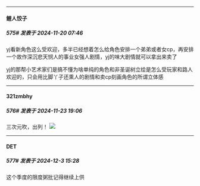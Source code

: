 ﻿
*****

####  鲤人饺子  
##### 575#       发表于 2024-11-20 07:46

yj看新角色这么受欢迎，多半已经想着怎么给角色安排一个弟弟或者女cp，再安排一个故作深沉悲天悯人的事业女强人剧情，yj的味大剧情就可以拿出来卖了

yj的那帮小艺术家们是搞不懂为啥单纯的角色和非圣诞树立绘是怎么受玩家和路人欢迎的，只会用比脚丫子还熏人的剧情和卖cp刻画角色的所谓立体感

*****

####  321zmbhy  
##### 576#       发表于 2024-11-23 19:06

三次元吹，出列！
<img src="https://p.sda1.dev/20/c4eeecfc25d2f418f281b735ff6115bc/IMG_CMP_1062587.jpeg" referrerpolicy="no-referrer">

*****

####  DET  
##### 577#       发表于 2024-12-3 15:28

这个季度的限度粥批记得继续上供

